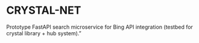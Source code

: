 # CRYSTAL-NET
Prototype FastAPI search microservice for Bing API integration (testbed for crystal library + hub system).”
